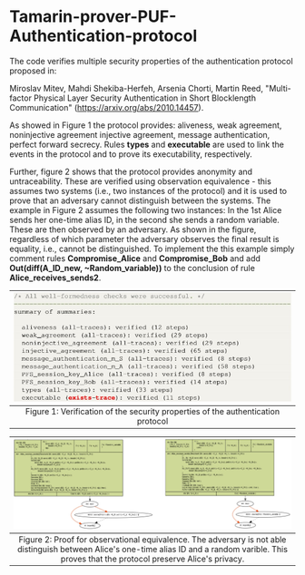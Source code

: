 # Tamarin-prover-PUF-Authentication-protocol
The code verifies multiple security properties of the authentication protocol proposed in:

Miroslav Mitev, Mahdi Shekiba-Herfeh, Arsenia Chorti, Martin Reed, "Multi-factor Physical Layer Security Authentication in Short Blocklength Communication" (https://arxiv.org/abs/2010.14457).

As showed in Figure 1 the protocol provides: aliveness, weak agreement, noninjective agreement injective agreement, message authentication, perfect forward secrecy. Rules **types** and **executable** are used to link the events in the protocol and to prove its executability, respectively.

Further, figure 2 shows that the protocol provides anonymity and untraceability. These are verified using observation equivalence - this assumes two systems (i.e., two instances of the protocol) and it is used to prove that an adversary cannot distinguish between the systems. The example in Figure 2 assumes the following two instances: In the 1st Alice sends her one-time alias ID, in the second she sends a random variable. These are then observed by an adversary. As shown in the figure, regardless of which parameter the adversary observes the final result is equality, i.e., cannot be distinguished. To implement the this example simply comment rules **Compromise_Alice** and **Compromise_Bob** and add **Out(diff(A_ID_new, ~Random_variable))** to the conclusion of rule **Alice_receives_sends2**.

| ![](</images/PropertyVerification.jpg>) | 
|:--:| 
|Figure 1: Verification of the security properties of the authentication protocol|


| ![](</images/Observation_equivalence.jpg>) |
|:--:|
|Figure 2: Proof for observational equivalence. The adversary is not able distinguish between Alice's one-time alias ID and a random varible. This proves that the protocol preserve Alice's privacy.|
